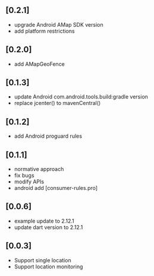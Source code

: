 ## [0.2.1]
 * upgrade Android AMap SDK version
 * add platform restrictions
## [0.2.0]
 * add AMapGeoFence
## [0.1.3]
 * update Android com.android.tools.build:gradle version
 * replace jcenter() to mavenCentral()
## [0.1.2]
  * add Android proguard rules
## [0.1.1]
  * normative approach
  * fix bugs
  * modify APIs
  * android add [consumer-rules.pro]
## [0.0.6]
  * example update to  2.12.1
  * update dart version to 2.12.1
## [0.0.3]
  * Support single location
  * Support location monitoring